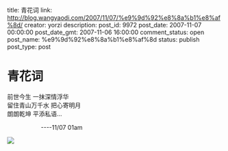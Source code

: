 title: 青花词
link: http://blog.wangyaodi.com/2007/11/07/%e9%9d%92%e8%8a%b1%e8%af%8d/
creator: yorzi
description: 
post_id: 9972
post_date: 2007-11-07 00:00:00
post_date_gmt: 2007-11-06 16:00:00
comment_status: open
post_name: %e9%9d%92%e8%8a%b1%e8%af%8d
status: publish
post_type: post

# 青花词

前世今生 一抹深情浮华  
留住青山万千水 把心寄明月  
朗朗乾坤 平添私语...  
  
                    ----11/07 01am  
  


![](http://122.img.pp.sohu.com/images/blog/2007/11/7/0/19/116b16bba75.jpg)